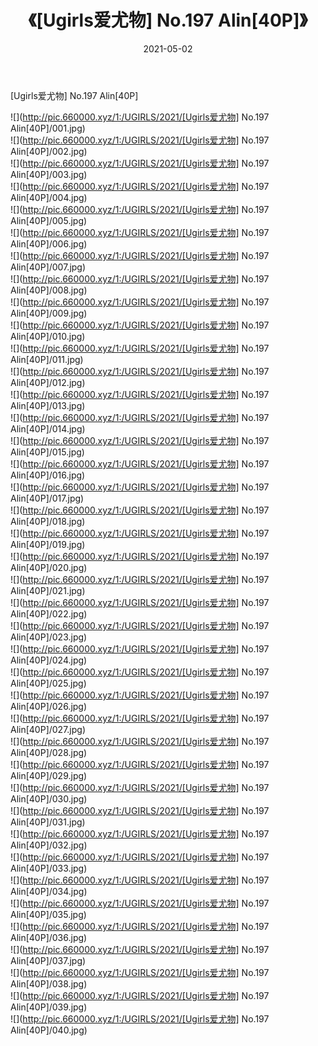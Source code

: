 ﻿---
layout: post
title:  《[Ugirls爱尤物] No.197 Alin[40P]》
date:   2021-05-02
img: http://pic.660000.xyz/1:/UGIRLS/2021/[Ugirls爱尤物] No.197 Alin[40P]/000.jpg
categories: [美女, 清纯, 唯美]
---

[Ugirls爱尤物] No.197 Alin[40P]

  ![](http://pic.660000.xyz/1:/UGIRLS/2021/[Ugirls爱尤物] No.197 Alin[40P]/001.jpg) <br> ![](http://pic.660000.xyz/1:/UGIRLS/2021/[Ugirls爱尤物] No.197 Alin[40P]/002.jpg) <br> ![](http://pic.660000.xyz/1:/UGIRLS/2021/[Ugirls爱尤物] No.197 Alin[40P]/003.jpg) <br> ![](http://pic.660000.xyz/1:/UGIRLS/2021/[Ugirls爱尤物] No.197 Alin[40P]/004.jpg) <br> ![](http://pic.660000.xyz/1:/UGIRLS/2021/[Ugirls爱尤物] No.197 Alin[40P]/005.jpg) <br> ![](http://pic.660000.xyz/1:/UGIRLS/2021/[Ugirls爱尤物] No.197 Alin[40P]/006.jpg) <br> ![](http://pic.660000.xyz/1:/UGIRLS/2021/[Ugirls爱尤物] No.197 Alin[40P]/007.jpg) <br> ![](http://pic.660000.xyz/1:/UGIRLS/2021/[Ugirls爱尤物] No.197 Alin[40P]/008.jpg) <br> ![](http://pic.660000.xyz/1:/UGIRLS/2021/[Ugirls爱尤物] No.197 Alin[40P]/009.jpg) <br> ![](http://pic.660000.xyz/1:/UGIRLS/2021/[Ugirls爱尤物] No.197 Alin[40P]/010.jpg) <br> ![](http://pic.660000.xyz/1:/UGIRLS/2021/[Ugirls爱尤物] No.197 Alin[40P]/011.jpg) <br> ![](http://pic.660000.xyz/1:/UGIRLS/2021/[Ugirls爱尤物] No.197 Alin[40P]/012.jpg) <br> ![](http://pic.660000.xyz/1:/UGIRLS/2021/[Ugirls爱尤物] No.197 Alin[40P]/013.jpg) <br> ![](http://pic.660000.xyz/1:/UGIRLS/2021/[Ugirls爱尤物] No.197 Alin[40P]/014.jpg) <br> ![](http://pic.660000.xyz/1:/UGIRLS/2021/[Ugirls爱尤物] No.197 Alin[40P]/015.jpg) <br> ![](http://pic.660000.xyz/1:/UGIRLS/2021/[Ugirls爱尤物] No.197 Alin[40P]/016.jpg) <br> ![](http://pic.660000.xyz/1:/UGIRLS/2021/[Ugirls爱尤物] No.197 Alin[40P]/017.jpg) <br> ![](http://pic.660000.xyz/1:/UGIRLS/2021/[Ugirls爱尤物] No.197 Alin[40P]/018.jpg) <br> ![](http://pic.660000.xyz/1:/UGIRLS/2021/[Ugirls爱尤物] No.197 Alin[40P]/019.jpg) <br> ![](http://pic.660000.xyz/1:/UGIRLS/2021/[Ugirls爱尤物] No.197 Alin[40P]/020.jpg) <br> ![](http://pic.660000.xyz/1:/UGIRLS/2021/[Ugirls爱尤物] No.197 Alin[40P]/021.jpg) <br> ![](http://pic.660000.xyz/1:/UGIRLS/2021/[Ugirls爱尤物] No.197 Alin[40P]/022.jpg) <br> ![](http://pic.660000.xyz/1:/UGIRLS/2021/[Ugirls爱尤物] No.197 Alin[40P]/023.jpg) <br> ![](http://pic.660000.xyz/1:/UGIRLS/2021/[Ugirls爱尤物] No.197 Alin[40P]/024.jpg) <br> ![](http://pic.660000.xyz/1:/UGIRLS/2021/[Ugirls爱尤物] No.197 Alin[40P]/025.jpg) <br> ![](http://pic.660000.xyz/1:/UGIRLS/2021/[Ugirls爱尤物] No.197 Alin[40P]/026.jpg) <br> ![](http://pic.660000.xyz/1:/UGIRLS/2021/[Ugirls爱尤物] No.197 Alin[40P]/027.jpg) <br> ![](http://pic.660000.xyz/1:/UGIRLS/2021/[Ugirls爱尤物] No.197 Alin[40P]/028.jpg) <br> ![](http://pic.660000.xyz/1:/UGIRLS/2021/[Ugirls爱尤物] No.197 Alin[40P]/029.jpg) <br> ![](http://pic.660000.xyz/1:/UGIRLS/2021/[Ugirls爱尤物] No.197 Alin[40P]/030.jpg) <br> ![](http://pic.660000.xyz/1:/UGIRLS/2021/[Ugirls爱尤物] No.197 Alin[40P]/031.jpg) <br> ![](http://pic.660000.xyz/1:/UGIRLS/2021/[Ugirls爱尤物] No.197 Alin[40P]/032.jpg) <br> ![](http://pic.660000.xyz/1:/UGIRLS/2021/[Ugirls爱尤物] No.197 Alin[40P]/033.jpg) <br> ![](http://pic.660000.xyz/1:/UGIRLS/2021/[Ugirls爱尤物] No.197 Alin[40P]/034.jpg) <br> ![](http://pic.660000.xyz/1:/UGIRLS/2021/[Ugirls爱尤物] No.197 Alin[40P]/035.jpg) <br> ![](http://pic.660000.xyz/1:/UGIRLS/2021/[Ugirls爱尤物] No.197 Alin[40P]/036.jpg) <br> ![](http://pic.660000.xyz/1:/UGIRLS/2021/[Ugirls爱尤物] No.197 Alin[40P]/037.jpg) <br> ![](http://pic.660000.xyz/1:/UGIRLS/2021/[Ugirls爱尤物] No.197 Alin[40P]/038.jpg) <br> ![](http://pic.660000.xyz/1:/UGIRLS/2021/[Ugirls爱尤物] No.197 Alin[40P]/039.jpg) <br> ![](http://pic.660000.xyz/1:/UGIRLS/2021/[Ugirls爱尤物] No.197 Alin[40P]/040.jpg) <br>